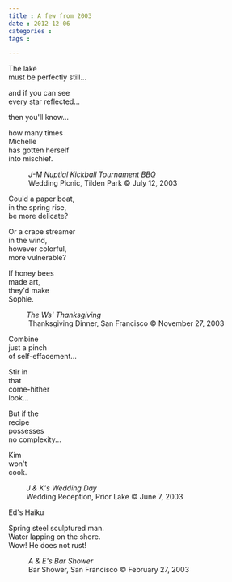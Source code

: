 ```yaml
---
title : A few from 2003
date : 2012-12-06
categories : 
tags : 

---
```

  
  
  
The lake  
must be perfectly still...  
  
and if you can see  
every star reflected...  
  
then you'll know...  
  
how many times  
Michelle  
has gotten herself  
into mischief.  
  
  
          *J-M Nuptial Kickball Tournament BBQ*  
          Wedding Picnic, Tilden Park © July 12, 2003  
  
  
  
Could a paper boat,  
in the spring rise,  
be more delicate?  
  
Or a crape streamer  
in the wind,  
however colorful,  
more vulnerable?  
  
If honey bees  
made art,  
they'd make  
Sophie.  
  
  
         *The Ws' Thanksgiving*  
          Thanksgiving Dinner, San Francisco © November 27, 2003  
  
  
  
  
Combine  
just a pinch  
of self-effacement...  
  
Stir in  
that   
come-hither  
look...  
  
But if the  
recipe  
possesses   
no complexity...  
  
Kim  
won't  
cook.  
  
  
         *J & K's Wedding Day*  
         Wedding Reception, Prior Lake © June 7, 2003  
  
  
  
  
Ed's Haiku  
  
  
Spring steel sculptured man.  
Water lapping on the shore.  
Wow! He does not rust!  
  
  
          *A & E's Bar Shower*  
          Bar Shower, San Francisco © February 27, 2003  
  
  
  
  
  
  
  
  
    